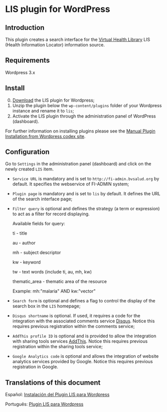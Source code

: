 LIS plugin for WordPress
========================

## Introduction

This plugin creates a search interface for the [Virtual Health Library](http://modelo.bvsalud.org/en/) LIS (Health Information Locator) information source.

## Requirements

Wordpress 3.x

## Install

0. [Download](https://github.com/bireme/lis-wp-plugin/archive/master.zip) the LIS plugin for Wordpress;
0. Unzip the plugin below the `wp-content/plugins` folder of your Wordpress instance and rename it to `lis`;
0. Activate the LIS plugin through the administration panel of WordPress (dashboard).
 
For further information on installing plugins please see the [Manual Plugin Installation from Wordpress codex site](http://codex.wordpress.org/Managing_Plugins#Manual_Plugin_Installation).

## Configuration

Go to `Settings` in the administration panel (dashboard) and click on the newly created `LIS` item.
* `Service URL` is mandatory and is set to `http://fi-admin.bvsalud.org` by default. It specifies the webservice of FI-ADMIN system; 
* `Plugin page` is mandatory and is set to `lis` by default. It defines the URL of the search interface page;
* `Filter query` is optional and defines the strategy (a term or expression) to act as a filter for record displaying.

   Available fields for query:
    
   ti - title
 
   au - author
 
   mh - subject descriptor
 
   kw - keyword
 
   tw - text words (include ti, au, mh, kw)
 
   thematic_area - thematic area of the resource
 
   Example:  mh:"malaria" AND kw:"vector"
    
* `Search form` is optional and defines a flag to control the display of the search box in the `LIS` homepage;
* `Disqus shortname` is optional. If used, it requires a code for the integration with the associated comments service  [Disqus](http://disqus.com/). Notice this requires previous registration within the comments service;
* `AddThis profile ID` is optional and is provided to allow the integration with sharing tools services [AddThis](http://www.addthis.com/). Notice this requires previous registration within the sharing tools service;
* `Google Analytics code` is optional and allows the integration of website analytics services provided by Google. Notice this requires previous registration in Google.

## Translations of this document

Español: [Instalación del Plugin LIS para Wordpress](http://wiki.bireme.org/es/index.php/Instalaci%C3%B3n_del_Plugin_LIS_para_Wordpress)

Português: [Plugin LIS para Wordpress](http://wiki.bireme.org/pt/index.php/Plugin_LIS_para_Wordpress)
